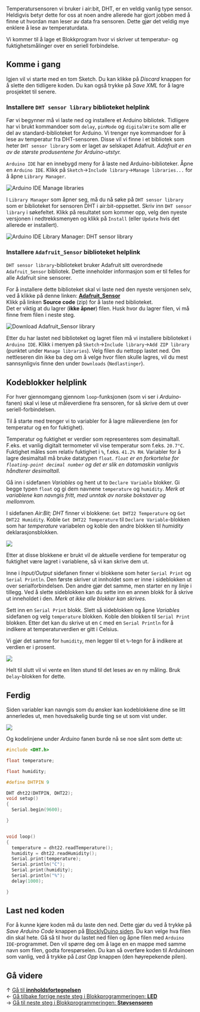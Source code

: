Temperatursensoren vi bruker i air:bit, DHT, er en veldig vanlig type sensor. Heldigvis betyr dette for oss at noen andre allerede har gjort jobben med å finne ut hvordan man leser av data fra sensoren. Dette gjør det veldig mye enklere å lese av temperaturdata.

Vi kommer til å lage et Blokkprogram hvor vi skriver ut temperatur- og fuktighetsmålinger over en seriell forbindelse.

## Komme i gang

Igjen vil vi starte med en tom Sketch. Du kan klikke på _Discard_ knappen for å slette den tidligere koden. Du kan også trykke på _Save XML_ for å lagre prosjektet til senere.

### Installere `DHT sensor library` biblioteket helplink

Før vi begynner må vi laste ned og installere et Arduino bibliotek. Tidligere har vi brukt kommandoer som `delay`, `pinMode` og `digitalWrite` som alle er del av standard-biblioteket for Arduino. Vi trenger nye kommandoer for å lese av temperatur fra DHT-sensoren. Disse vil vi finne i et bibliotek som heter `DHT sensor library` som er laget av selskapet Adafruit. *Adafruit er en av de største produsentene for Arduino-utstyr.*

`Arduino IDE` har en innebygd meny for å laste ned Arduino-biblioteker. Åpne en `Arduino IDE`. Klikk på `Sketch`&rarr;`Include library`&rarr;`Manage libraries...` for å åpne `Library Manager`.

![Arduino IDE Manage libraries][manage-libraries-menu]

I `Library Manager` som åpner seg, må du nå søke på `DHT sensor library` som er biblioteket for sensoren DHT i air:bit-oppsettet. Skriv inn `DHT sensor library` i søkefeltet. Klikk på resultatet som kommer opp, velg den nyeste versjonen i nedtrekksmenyen og klikk på `Install` (eller `Update` hvis det allerede er installert).

![Arduino IDE Library Manager: DHT sensor library][library-manager-dht-sensor-library]

### Installere `Adafruit_Sensor` biblioteket helplink

`DHT sensor library`-biblioteket bruker Adafruit sitt overordnede `Adafruit_Sensor` bibliotek. Dette inneholder informasjon som er til felles for alle Adafruit sine sensorer.

For å installere dette biblioteket skal vi laste ned den nyeste versjonen selv, ved å klikke på denne linken: [**Adafruit_Sensor**][adafruit-sensor-latest]  
Klikk på linken **Source code** (zip) for å laste ned biblioteket.  
Det er viktig at du lagrer (**ikke åpner**) filen. Husk hvor du lagrer filen, vi må finne frem filen i neste steg.

![Download Adafruit_Sensor library][adafruit_sensor-download]

Etter du har lastet ned biblioteket og lagret filen må vi installere biblioteket i `Arduino IDE`. Klikk i menyen på `Sketch`&rarr;`Include library`&rarr;`Add ZIP library` (punktet under `Manage libraries`). Velg filen du nettopp lastet ned. Om nettleseren din ikke ba deg om å velge hvor filen skulle lagres, vil du mest sannsynligvis finne den under `Downloads` (`Nedlastinger`).

## Kodeblokker helplink

For hver gjennomgang gjennom `loop`-funksjonen (som vi ser i _Arduino_-fanen) skal vi lese ut måleverdiene fra sensoren, for så skrive dem ut over seriell-forbindelsen.

Til å starte med trenger vi to variabler for å lagre måleverdiene (en for temperatur og en for fuktighet). 

Temperatur og fuktighet er verdier som representeres som desimaltall. F.eks. et vanlig digitalt termometer vil vise temperatur som f.eks. `20.7°C`. Fuktighet måles som relativ fuktighet i `%`, f.eks. `41.2% RH`. Variabler for å lagre desimaltall må bruke datatypen `float`. *`float` er en forkortelse for `floating-point decimal number` og det er slik en datamaskin vanligvis håndterer desimaltall.*

Gå inn i sidefanen _Variables_ og hent ut to `Declare Variable` blokker. Gi begge typen `float` og gi dem navnene `temperature` og `humidity`. *Merk at variablene kan navngis fritt, med unntak av norske bokstaver og mellomrom.*

I sidefanen _Air:Bit; DHT_ finner vi blokkene: `Get DHT22 Temperature` og `Get DHT22 Humidity`. Koble `Get DHT22 Temperature` til `Declare Variable`-blokken som har _temperature_ variabelen og koble den andre blokken til _humidity_ deklarasjonsblokken.

![][skjermbilde-get-DHT-blockly]

Etter at disse blokkene er brukt vil de aktuelle verdiene for temperatur og fuktighet være lagret i variablene, så vi kan skrive dem ut.

Inne i _Input/Output_ sidefanen finner vi blokkene som heter `Serial Print` og `Serial Println`. Den første skriver ut innholdet som er inne i sideblokken ut over serialforbindelsen. Den andre gjør det samme, men starter en ny linje i tillegg. Ved å slette sideblokken kan du sette inn en annen blokk for å skrive ut inneholdet i den. *Merk at ikke alle blokker kan skrives.*

Sett inn en `Serial Print` blokk. Slett så sideblokken og åpne _Variables_ sidefanen og velg `temperature` blokken. Koble den blokken til `Serial Print` blokken. Etter det kan du skrive ut en `C` med en `Serial Println` for å indikere at temperaturverdien er gitt i Celsius.

Vi gjør det samme for `humidity`, men legger til et `%`-tegn for å indikere at verdien er i prosent.

![][skjermbilde-seriell-DHT-blockly]

Helt til slutt vil vi vente en liten stund til det leses av en ny måling. Bruk `Delay`-blokken for dette.

## Ferdig

Siden variabler kan navngis som du ønsker kan kodeblokkene dine se litt annerledes ut, men hovedsakelig burde ting se ut som vist under.

![][skjermbilde-DHT-blockly-finished]

Og kodelinjene under _Arduino_ fanen burde nå se noe sånt som dette ut:

```cpp
#include <DHT.h>

float temperature;

float humidity;

#define DHTPIN 9

DHT dht22(DHTPIN, DHT22);
void setup()
{
  Serial.begin(9600);

}


void loop()
{
  temperature = dht22.readTemperature();
  humidity = dht22.readHumidity();
  Serial.print(temperature);
  Serial.println("C");
  Serial.print(humidity);
  Serial.println("%");
  delay(1000);

}
```

## Last ned koden

For å kunne kjøre koden må du laste den ned. Dette gjør du ved å trykke på _Save Arduino Code_ knappen på [BlocklyDuino siden](http://airbit.uit.no:8080). Du kan velge hva filen din skal hete. Gå så til hvor du lastet ned filen og åpne filen med `Arduino IDE`-programmet. Den vil spørre deg om å lage en en mappe med samme navn som filen, godta forespørselen. Du kan så overføre koden til Arduinoen som vanlig, ved å trykke på _Last Opp_ knappen (den høyrepekende pilen). 

## Gå videre

&uarr; [Gå til **innholdsfortegnelsen**][home]  
&larr; [Gå tilbake forrige neste steg i Blokkprogrammeringen: **LED**][led]  
&rarr; [Gå til neste steg i Blokkprogrammeringen: **Støvsensoren**][pm]  

[home]: airbit-Programmering
[led]: airbit-LED-Blinking-Blokkprogrammering
[pm]: Programmering-med-Støvsensoren-Blokkprogrammering

[adafruit-sensor-latest]: https://github.com/adafruit/Adafruit_Sensor/releases/latest

[manage-libraries-menu]: Arduino-IDE-Manage-Library.png
[library-manager-simple-dht]: Arduino-IDE-Library-Manager-SimpleDHT.png
[library-manager-dht-sensor-library]: Arduino-IDE-Library-Manager-DHTSensorLibrary.png
[adafruit_sensor-download]: GitHub-Adafruit_Sensor-download.png

[skjermbilde-DHT-blockly-finished]: skjermbilde-DHT-blockly-finished.png
[skjermbilde-get-DHT-blockly]: skjermbilde-get-DHT-blockly.png
[skjermbilde-seriell-DHT-blockly]: skjermbilde-seriell-DHT-blockly.png

